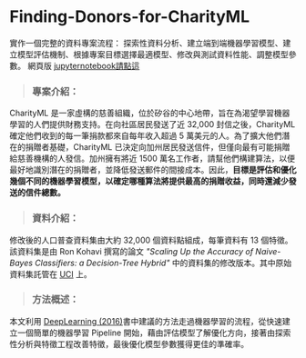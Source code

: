 # Finding-Donors-for-CharityML
實作一個完整的資料專案流程：
探索性資料分析、建立端到端機器學習模型、建立模型評估機制、根據專案目標選擇最適模型、修改與測試資料性能、調整模型參數。
網頁版 [jupyternotebook請點這](https://nbviewer.jupyter.org/github/JHL01/Finding-Donors-for-CharityML/blob/master/%E5%B0%8B%E6%89%BE%E6%BD%9B%E5%9C%A8%E6%8D%90%E5%8A%A9%E8%80%85%28Finding%20Donors%20for%20CharityML%29.ipynb)
>### 專案介紹：
CharityML 是一家虛構的慈善組織，位於矽谷的中心地帶，旨在為渴望學習機器學習的人們提供財務支持。在向社區居民發送了近 32,000 封信之後，CharityML 確定他們收到的每一筆捐款都來自每年收入超過 5 萬美元的人。為了擴大他們潛在的捐贈者基礎，CharityML 已決定向加州居民發送信件，但僅向最有可能捐贈給慈善機構的人發信。加州擁有將近 1500 萬名工作者，請幫他們構建算法，以便最好地識別潛在的捐贈者，並降低發送郵件的間接成本。因此，**目標是評估和優化幾個不同的機器學習模型，以確定哪種算法將提供最高的捐贈收益，同時還減少發送的信件總數。**
>### 資料介紹：
修改後的人口普查資料集由大約 32,000 個資料點組成，每筆資料有 13 個特徵。該資料集是由 Ron Kohavi 撰寫的論文 *"Scaling Up the Accuracy of Naive-Bayes Classifiers: a Decision-Tree Hybrid"* 中的資料集的修改版本。其中原始資料集託管在 [UCI](https://archive.ics.uci.edu/ml/datasets/Census+Income) 上。

>### 方法概述：
本文利用 [DeepLearning (2016)](http://www.deeplearningbook.org/contents/guidelines.html)書中建議的方法走過機器學習的流程，從快速建立一個簡單的機器學習 Pipeline 開始，藉由評估模型了解優化方向，接著由探索性分析與特徵工程改善特徵，最後優化模型參數獲得更佳的準確率。
